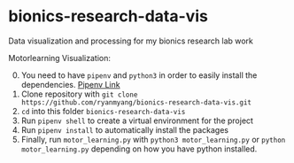 # bionics-research-data-vis
Data visualization and processing for my bionics research lab work

Motorlearning Visualization:

0. You need to have `pipenv` and `python3` in order to easily install the dependencies. [Pipenv Link](https://pipenv.pypa.io/en/latest/installation.html)
1. Clone repository with `git clone https://github.com/ryanmyang/bionics-research-data-vis.git`
2. `cd` into this folder `bionics-research-data-vis`
3. Run `pipenv shell` to create a virtual environment for the project
4. Run `pipenv install` to automatically install the packages
5. Finally, run `motor_learning.py` with `python3 motor_learning.py` or `python motor_learning.py` depending on how you have python installed.
